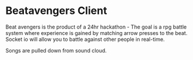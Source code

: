 # Beatavengers Client

Beat avengers is the product of a 24hr hackathon - The goal is a rpg battle system where experience is gained by matching
arrow presses to the beat. Socket io will allow you to battle against other people in real-time. 

Songs are pulled down from sound cloud.